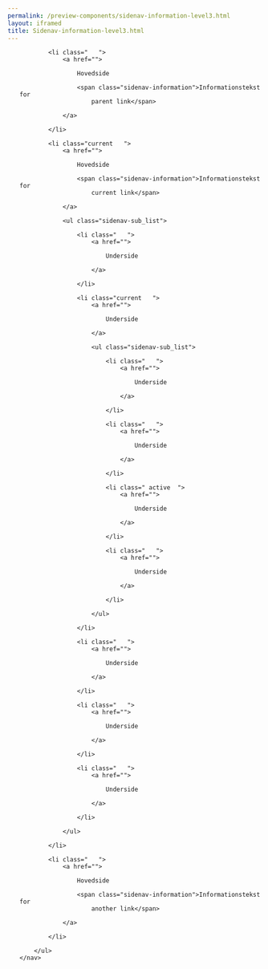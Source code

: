 ```yaml
--- 
permalink: /preview-components/sidenav-information-level3.html
layout: iframed 
title: Sidenav-information-level3.html
---
```

<div class="container mt-6 mb-6">
    <nav>
        <ul class="sidenav-list">

            <li class="   ">
                <a href="">

                    Hovedside

                    <span class="sidenav-information">Informationstekst for
                        parent link</span>

                </a>

            </li>

            <li class="current   ">
                <a href="">

                    Hovedside

                    <span class="sidenav-information">Informationstekst for
                        current link</span>

                </a>

                <ul class="sidenav-sub_list">

                    <li class="   ">
                        <a href="">

                            Underside

                        </a>

                    </li>

                    <li class="current   ">
                        <a href="">

                            Underside

                        </a>

                        <ul class="sidenav-sub_list">

                            <li class="   ">
                                <a href="">

                                    Underside

                                </a>

                            </li>

                            <li class="   ">
                                <a href="">

                                    Underside

                                </a>

                            </li>

                            <li class=" active  ">
                                <a href="">

                                    Underside

                                </a>

                            </li>

                            <li class="   ">
                                <a href="">

                                    Underside

                                </a>

                            </li>

                        </ul>

                    </li>

                    <li class="   ">
                        <a href="">

                            Underside

                        </a>

                    </li>

                    <li class="   ">
                        <a href="">

                            Underside

                        </a>

                    </li>

                    <li class="   ">
                        <a href="">

                            Underside

                        </a>

                    </li>

                </ul>

            </li>

            <li class="   ">
                <a href="">

                    Hovedside

                    <span class="sidenav-information">Informationstekst for
                        another link</span>

                </a>

            </li>

        </ul>
    </nav>
</div>